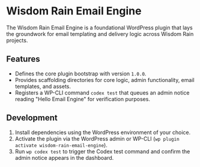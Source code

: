 # Wisdom Rain Email Engine

The Wisdom Rain Email Engine is a foundational WordPress plugin that lays the groundwork for email templating and delivery logic across Wisdom Rain projects.

## Features

- Defines the core plugin bootstrap with version `1.0.0`.
- Provides scaffolding directories for core logic, admin functionality, email templates, and assets.
- Registers a WP-CLI command `codex test` that queues an admin notice reading "Hello Email Engine" for verification purposes.

## Development

1. Install dependencies using the WordPress environment of your choice.
2. Activate the plugin via the WordPress admin or WP-CLI (`wp plugin activate wisdom-rain-email-engine`).
3. Run `wp codex test` to trigger the Codex test command and confirm the admin notice appears in the dashboard.
